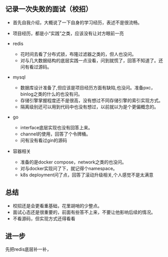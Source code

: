 ## 记录一次失败的面试（校招）

- 首先自我介绍，大概说了一下自身的学习经历，表述不是很流畅。
- 项目经历，都是小“实践”之类，应该没有让对方眼前一亮
- redis
  - 花时间去看了分布式锁，布隆过滤器之类的，但人也没问。
  - 对与几大数据结构的底层实践一点没看，问到就慌了，回答不知道了。还问有看过源码。
- mysql
  - 数据库设计准备了,但应该是项目经历方面有缺陷,也没问。准备pxc，binlog之类的什么的也没有问。
  - 存储引擎掌握程度还不是很高，没有想过不同存储引擎的索引实现方式。
  - 隔离级别还可以用到代码中也没有想过，以前就以为是个更偏概念的。
- go

  - interface底层实现也没有回答上来。
  - channel的使用，回答了个令牌桶。
  - 问有没有看过gin的源码
- 容器相关
  - 准备的是docker compose，network之类的也没问。
  - 对与docker实现问了下，就记得个namespace。
  - k8s deployment问了点，回答了滚动升级相关,个人感觉不是太满意

## 总结

- 校招还是会更看重基础，花里胡哨的少整点。
- 面试心态还是很重要的，前面有些答不上来，不要让他影响后续的情况。
- 不看源码，但实现方式还得看看

## 进一步

先把redis底层补一补，